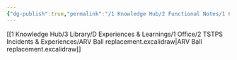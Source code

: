 ```yaml
---
{"dg-publish":true,"permalink":"/1 Knowledge Hub/2 Functional Notes/1 Career Notes/3 TSTPS Kaniha Technical Notes/7 Other Systems Notes/ARV working mechanism/","noteIcon":""}
---
```


[[1 Knowledge Hub/3 Library/D Experiences & Learnings/1 Office/2 TSTPS Incidents & Experiences/ARV Ball replacement.excalidraw\|ARV Ball replacement.excalidraw]]